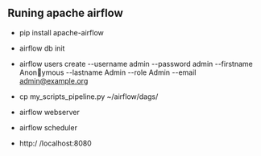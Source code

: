 ## Runing apache airflow

* pip install apache-airflow
* airflow db init
* airflow users create --username admin --password admin --firstname Anonymous --lastname Admin --role Admin --email admin@example.org
* cp my_scripts_pipeline.py ~/airflow/dags/
* airflow webserver
* airflow scheduler

*  http:/ /localhost:8080
